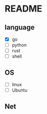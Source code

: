 # README

## language

- [x] go
- [ ] python
- [ ] rust
- [ ] shell

## OS

- [ ] linux
- [ ] Ubuntu

## Net













